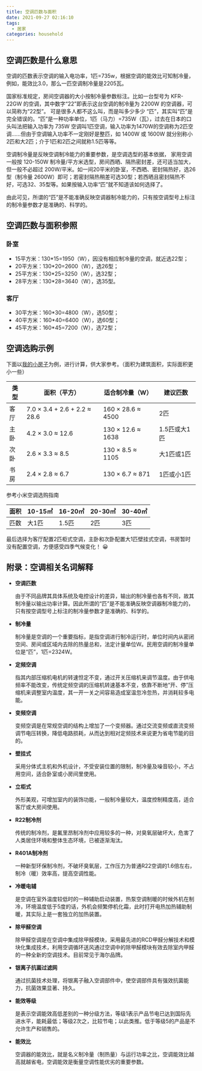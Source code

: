 ```yaml
---
title: 空调匹数与面积
date: 2021-09-27 02:16:10
tags:
  - 居家
categories: household
---
```



## 空调匹数是什么意思


空调的匹数表示空调的输入电功率，1匹=735w，根据空调的能效比可知制冷量，例如，能效比3.0，那么一匹空调制冷量是2205瓦。

国家标准规定，房间空调器的大小按制冷量参数标注。比如一台型号为 KFR-22GW 的空调，其中数字“22”即表示这台空调的制冷量为 2200W 的空调器，可以简称为“22型”。 可是很多人都不这么叫，而是叫多少多少 “匹”，其实叫“匹”是完全错误的。“匹”是一种功率单位，1匹（马力）=735W（瓦），过去在日本的口头叫法把输入功率为 735W 空调叫1匹空调，输入功率为1470W的空调称为2匹空调......但由于空调输入功率不一定刚好是整匹，如 1400W 或 1600W 就分别称小2匹和大2匹；介于1匹和2匹之间就称1.5匹等等。

空调制冷量是反映空调制冷能力的重要参数，是空调选型的基本依据， 家用空调一般按 120-150W 制冷量/平方米选型，房间西晒、隔热密封差，还可适当加大，但一般不必超过 200W/平米。如一间20平米的卧室，不西晒、密封隔热好，选26型（制冷量 2600W）即可；若密封隔热稍差可选30型；若西晒且密封隔热不好，可选32、35型等。如果按输入功率“匹”就不知道该如何选择了。

由此可见，所谓的“匹”是不能准确反映空调器制冷能力的，只有按空调型号上标注的制冷量参数才是准确的、科学的。



## 空调匹数与面积参照

### 卧室

- 15平方米：130*15=1950（W），因没有相应制冷量的空调，就近选22型；
- 20平方米：130*20=2600（W），选26型；
- 25平方米：130*25=3250（W），选32型；
- 28平方米：130*28=3640（W），选35型。

### 客厅

- 30平方米：160*30=4800（W），选50型；
- 40平方米：160*40=6400（W），选60型；
- 45平方米：160*45=7200（W），选72型；



## 空调选购示例

下面以[我的小房子](https://qy-future-guide.readthedocs.io/en/latest/intro/overview.html#id2)为例，进行计算，供大家参考。（面积为建筑面积，实际面积更小一些）

| 类型 | 面积（平方）                 | 适合制冷量（W）   | 建议匹数     |
| ---- | ---------------------------- | ----------------- | ------------ |
| 客厅 | 7.0 × 3.4 + 2.6 + 2.2 ≈ 28.6 | 160 × 28.6 ≈ 4500 | 2匹          |
| 主卧 | 4.2 × 3.0 ≈ 12.6             | 130 × 12.6 ≈ 1638 | 1.5匹或大1匹 |
| 次卧 | 2.6 × 3.3 ≈ 8.5              | 130 × 8.5 ≈ 1105  | 大1匹或1匹   |
| 书房 | 2.4 × 2.8 ≈ 6.7              | 130 × 6.7 ≈ 871   | 1匹或小1匹   |

参考小米空调选购指南

| 面积 | 10-15㎡ | 16-20㎡ | 20-30㎡ | 30-40㎡ |
| ---- | ------- | ------- | ------- | ------- |
| 匹数 | 大1匹   | 1.5匹   | 2匹     | 3匹     |

最后选择为客厅配置2匹柜式空调，主卧和次卧配置大1匹壁挂式空调，书房暂时没有配置空调，方便感受四季气候变化！ :grinning:



## 附录：空调相关名词解释

- **空调匹数**

  由于不同品牌其具体系统及电控设计的差异，输出的制冷量也各有不同，故其制冷量以输出功率计算。因此所谓的“匹”是不能准确反映空调器制冷能力的，只有按空调型号上标注的制冷量参数才是准确的、科学的。

- **制冷量**

  制冷量是空调的一个重要指标，是指空调进行制冷运行时，单位时间内从密闭空间、房间或区域内去除的热量总和，法定计量单位W。民用空调的制冷量单位是“匹”，1匹=2324W。

- **定频空调**

  指其内部压缩机电机的转速怛定不变，通过开关压缩机来调节温度。由于供电频率不能改变，传统定频空调的压缩机转速基本不变，依靠不断地“开、停”压缩机来调整室内温度，其一开一关之间容易造成室温忽冷忽热，并消耗较多电能。

- **变频空调**

  变频空调是在常规空调的结构上增加了一个变频器。通过交流变频或直流变频调节电压转换，降低电路损耗，从而达到相对定频技术来说更为省电节能的目的。

- **壁挂式**

  采用分体式主机和外机设计，不受安装位置的限制，制冷量及噪音较小，不占用空间，适合卧室或小房间里使用。

- **立柜式**

  外形美观，可增加室内的装饰功能，一般制冷量较大，温度控制精度高，适合客厅或大房间使用。

- **R22制冷剂**

  传统的制冷剂，是氟里昂制冷剂中应用较多的一种，对臭氧层破坏大，危害了人类居住环境和整体生态环境，已被逐渐淘汰。

- **R401A制冷剂**

  一种新型环保制冷剂，不破坏臭氧层，工作压力为普通R22空调的1.6倍左右，制冷（暖）效率高，提高空调性能。

- **冷暖电辅**

  是空调在室外温度较低时的一种辅助启动装置，热泵空调制暖的时候外机在制冷，环境温度低于5度的话，外机会频繁停机化霜，此时打开电热加热辅助制暖，其实际上是一套独立的加热装置。

- **除甲醛空调**

  除甲醛空调是在空调中集成除甲醛模块，采用最先进的RCD甲醛分解技术和模块化集成技术，利用空调循环送风通过空调中的除甲醛模块有效去除室内甲醛的一种全新的空调技术。目前常见于海尔品牌。

- **银离子抗菌过滤网**

  通过抗菌技术处理，将银离子融入空调部件中，使空调部件具有强效抗菌能力，抗菌效果显著、持久。

- **能效等级**

  是表示空调能效高低差别的一种分级方法，等级1表示产品节电已达到国际先进水平，能耗最低；等级2次之，比较节电；以此类推。低于等级5的产品是不允许生产和销售的。

- **能效比**

  空调器的能效比，就是名义制冷量（制热量）与运行功率之比，空调能效比越高就越省电，空调能效是衡量空调性能优劣的重要参数。


